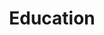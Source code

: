 ---
layout: focus
title: Education
description: >-
  During conflict and crisis, education protects children and sets them up for a better future. It provides a sense of
  hope and enables them to recover, learn, and thrive. However, over 62 million children in countries affected by war
  remain out of school, while many others only receive poor quality education. Despite this great need, education has
  received less than two percent of all humanitarian aid in recent years.
icon_path: /img/icons/focus-icon-education-white.png
---
